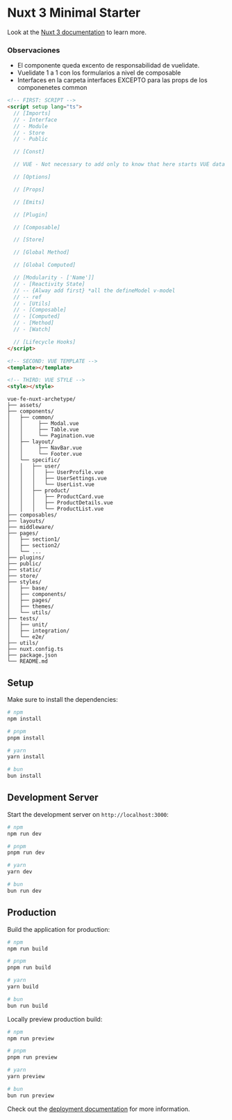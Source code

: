 # Nuxt 3 Minimal Starter

Look at the [Nuxt 3 documentation](https://nuxt.com/docs/getting-started/introduction) to learn more.

### Observaciones

- El componente queda excento de responsabilidad de vuelidate.
- Vuelidate 1 a 1 con los formularios a nivel de composable
- Interfaces en la carpeta interfaces EXCEPTO para las props de los componenetes common

```html
<!-- FIRST: SCRIPT -->
<script setup lang="ts">
  // [Imports]
  // - Interface
  // - Module
  // - Store
  // - Public

  // [Const]

  // VUE - Not necessary to add only to know that here starts VUE data

  // [Options]

  // [Props]

  // [Emits]

  // [Plugin]

  // [Composable]

  // [Store]

  // [Global Method]

  // [Global Computed]

  // [Modularity - ['Name']]
  // - [Reactivity State]
  // -- {Alway add first} *all the defineModel v-model
  // -- ref
  // - [Utils]
  // - [Composable]
  // - [Computed]
  // - [Method]
  // - [Watch]

  // [Lifecycle Hooks]
</script>

<!-- SECOND: VUE TEMPLATE -->
<template></template>

<!-- THIRD: VUE STYLE -->
<style></style>
```

```tree
vue-fe-nuxt-archetype/
├── assets/
├── components/
│   ├── common/
│   │     ├── Modal.vue
│   │     ├── Table.vue
│   │     └── Pagination.vue
│   ├── layout/
│   │     ├── NavBar.vue
│   │     └── Footer.vue
│   └── specific/
│   │   ├── user/
│   │   │   ├── UserProfile.vue
│   │   │   ├── UserSettings.vue
│   │   │   └── UserList.vue
│   │   ├── product/
│   │   │   ├── ProductCard.vue
│   │   │   ├── ProductDetails.vue
│   │   │   └── ProductList.vue
├── composables/
├── layouts/
├── middleware/
├── pages/
│   ├── section1/
│   ├── section2/
│   └── ...
├── plugins/
├── public/
├── static/
├── store/
├── styles/
│   ├── base/
│   ├── components/
│   ├── pages/
│   ├── themes/
│   └── utils/
├── tests/
│   ├── unit/
│   ├── integration/
│   └── e2e/
├── utils/
├── nuxt.config.ts
├── package.json
└── README.md
```

## Setup

Make sure to install the dependencies:

```bash
# npm
npm install

# pnpm
pnpm install

# yarn
yarn install

# bun
bun install
```

## Development Server

Start the development server on `http://localhost:3000`:

```bash
# npm
npm run dev

# pnpm
pnpm run dev

# yarn
yarn dev

# bun
bun run dev
```

## Production

Build the application for production:

```bash
# npm
npm run build

# pnpm
pnpm run build

# yarn
yarn build

# bun
bun run build
```

Locally preview production build:

```bash
# npm
npm run preview

# pnpm
pnpm run preview

# yarn
yarn preview

# bun
bun run preview
```

Check out the [deployment documentation](https://nuxt.com/docs/getting-started/deployment) for more information.
